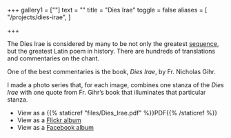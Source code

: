 +++
gallery1 = [""]
text = ""
title = "Dies Irae"
toggle = false
aliases = [
    "/projects/dies-irae",
]

+++

The Dies Irae is considered by many to be not only the greatest [sequence](https://www.fisheaters.com/diesirae.html), but the greatest Latin poem in history. There are hundreds of translations and commentaries on the chant.

One of the best commentaries is the book, _Dies Irae_, by Fr. Nicholas Gihr.

I made a photo series that, for each image, combines one stanza of the _Dies Irae_ with one quote from Fr. Gihr’s book that illuminates that particular stanza.

* View as a {{% staticref "files/Dies_Irae.pdf" %}}PDF{{% /staticref %}}
* View as a [Flickr album](https://www.flickr.com/photos/186519630@N06/albums/72157712714245241)
* View as a [Facebook album](https://www.facebook.com/pg/SharonKabel2/photos/?tab=album&album_id=2291020497875773)


